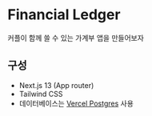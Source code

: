 # Financial Ledger

커플이 함께 쓸 수 있는 가계부 앱을 만들어보자

## 구성

- Next.js 13 (App router)
- Tailwind CSS
- 데이터베이스는 [Vercel Postgres](https://vercel.com/docs/storage/vercel-postgres) 사용
